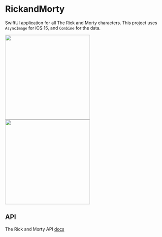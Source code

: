 # RickandMorty

SwiftUI application for all The Rick and Morty  characters. This project uses `AsyncImage` for iOS 15, and `Combine` for the data.

<p float="left">
  <image src="Images/E73BDEFA-9874-418D-90BA-FA23724CA6A6.png" width="275"/>
  <image src="Images/B5108070-E6F3-441E-81C6-FB03252C3F1D.png" width="275"/>
</p>

## API 
The Rick and Morty API [docs](https://rickandmortyapi.com/documentation)